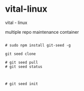 vital-linux
===========

vital - linux

multiple repo maintenance container

```

# sudo npm install git-seed -g

git seed clone 

# git seed pull 
# git seed status



# git seed init

```
